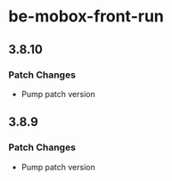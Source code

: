 # be-mobox-front-run

## 3.8.10

### Patch Changes

-   Pump patch version

## 3.8.9

### Patch Changes

-   Pump patch version
